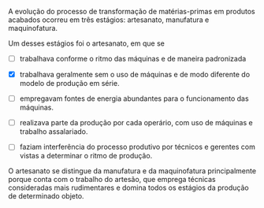 

A evolução do processo de transformação de matérias-primas em produtos acabados ocorreu em três estágios: artesanato, manufatura e maquinofatura.

Um desses estágios foi o artesanato, em que se



- [ ] trabalhava conforme o ritmo das máquinas e de maneira padronizada
- [x] trabalhava geralmente sem o uso de máquinas e de modo diferente do modelo de produção em série.
- [ ] empregavam fontes de energia abundantes para o funcionamento das máquinas.
- [ ] realizava parte da produção por cada operário, com uso de máquinas e trabalho assalariado.
- [ ] faziam interferência do processo produtivo por técnicos e gerentes com vistas a determinar o ritmo de produção.


O artesanato se distingue da manufatura e da maquinofatura principalmente porque conta com o trabalho do artesão, que emprega técnicas consideradas mais rudimentares e domina todos os estágios da produção de determinado objeto.

        